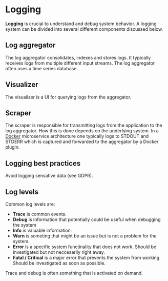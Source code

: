 # Logging

**Logging** is crucial to understand and debug system behavior. A logging system
can be divided into several different components discussed below.

## Log aggregator

The log aggregator consolidates, indexes and stores logs. It typically receives
logs from multiple different input streams. The log aggregator often uses a time
series database.

## Visualizer

The visualizer is a UI for querying logs from the aggregator.

## Scraper

The scraper is responsible for transmitting logs from the application to the log
aggregator. How this is done depends on the underlying system. In a
[Docker](../docker) microservice architecture one typically logs to STDOUT and
STDERR which is captured and forwarded to the aggregator by a Docker plugin.

## Logging best practices

Avoid logging sensative data (see GDPR).

## Log levels

Common log levels are:

- **Trace** is common events.
- **Debug** is information that potentially could be useful when debugging the system
- **Info** is valuable information.
- **Warn** is someting that might be an issue but is not a problem for the system.
- **Error** is a specific system functinality that does not work. Should be investigated but not neccesarily right away.
- **Fatal / Critical** is a major error that prevents the system from working. Should be investigated as soon as possible.

Trace and debug is often something that is activated on demand.
